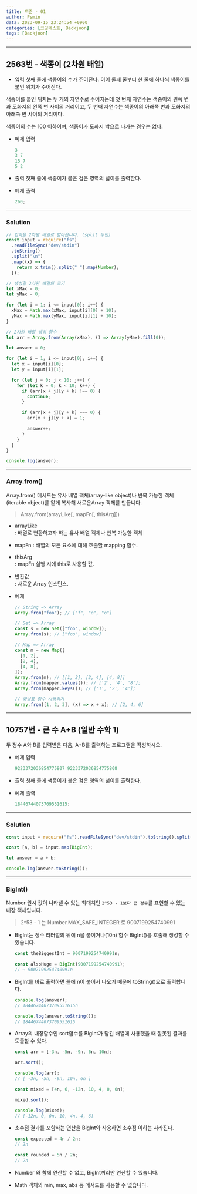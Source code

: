 ```yaml
---
title: 백준 - 01
author: Psmin
data: 2023-09-15 23:24:54 +0900
categories: [코딩테스트, Backjoon]
tags: [Backjoon]
---
```


---

## 2563번 - 색종이 (2차원 배열)

- 입력
  첫째 줄에 색종이의 수가 주어진다. 이어 둘째 줄부터 한 줄에 하나씩 색종이를 붙인 위치가 주어진다.

색종이를 붙인 위치는 두 개의 자연수로 주어지는데 첫 번째 자연수는 색종이의 왼쪽 변과 도화지의 왼쪽 변 사이의 거리이고, 두 번째 자연수는 색종이의 아래쪽 변과 도화지의 아래쪽 변 사이의 거리이다.

색종이의 수는 100 이하이며, 색종이가 도화지 밖으로 나가는 경우는 없다.

- 예제 입력

  ```js
  3
  3 7
  15 7
  5 2
  ```

- 출력
  첫째 줄에 색종이가 붙은 검은 영역의 넓이를 출력한다.
- 예제 출력
  ```js
  260;
  ```

---

### Solution

```js
// 입력을 2차원 배열로 받아옵니다. (split 두번)
const input = require("fs")
  .readFileSync("dev/stdin")
  .toString()
  .split("\n")
  .map((x) => {
    return x.trim().split(" ").map(Number);
  });

// 생성할 2차원 배열의 크기
let xMax = 0;
let yMax = 0;

for (let i = 1; i <= input[0]; i++) {
  xMax = Math.max(xMax, input[i][0] + 10);
  yMax = Math.max(yMax, input[i][1] + 10);
}

// 2차원 배열 생성 함수
let arr = Array.from(Array(xMax), () => Array(yMax).fill(0));

let answer = 0;

for (let i = 1; i <= input[0]; i++) {
  let x = input[i][0];
  let y = input[i][1];

  for (let j = 0; j < 10; j++) {
    for (let k = 0; k < 10; k++) {
      if (arr[x + j][y + k] !== 0) {
        continue;
      }

      if (arr[x + j][y + k] === 0) {
        arr[x + j][y + k] = 1;

        answer++;
      }
    }
  }
}

console.log(answer);
```

---

### Array.from()

Array.from() 메서드는 유사 배열 객체(array-like object)나 반복 가능한 객체(iterable object)를 얕게 복사해 새로운Array 객체를 만듭니다.

> Array.from(arrayLike[, mapFn[, thisArg]])

- arrayLike  
  : 배열로 변환하고자 하는 유사 배열 객체나 반복 가능한 객체

- mapFn
  : 배열의 모든 요소에 대해 호출할 mapping 함수.

- thisArg  
  : mapFn 실행 시에 this로 사용할 값.

- 반환값  
  : 새로운 Array 인스턴스.

- 예제

  ```js
  // String => Array
  Array.from("foo"); // ["f", "o", "o"]

  // Set => Array
  const s = new Set(["foo", window]);
  Array.from(s); // ["foo", window]

  // Map => Array
  const m = new Map([
    [1, 2],
    [2, 4],
    [4, 8],
  ]);
  Array.from(m); // [[1, 2], [2, 4], [4, 8]]
  Array.from(mapper.values()); // ['2', '4', '8'];
  Array.from(mapper.keys()); // ['1', '2', '4'];

  // 화살표 함수 사용하기
  Array.from([1, 2, 3], (x) => x + x); // [2, 4, 6]
  ```

---

## 10757번 - 큰 수 A+B (일반 수학 1)

두 정수 A와 B를 입력받은 다음, A+B를 출력하는 프로그램을 작성하시오.

- 예제 입력

  ```js
  9223372036854775807 9223372036854775808
  ```

- 출력
  첫째 줄에 색종이가 붙은 검은 영역의 넓이를 출력한다.
- 예제 출력
  ```js
  18446744073709551615;
  ```

---

### Solution

```js
const input = require("fs").readFileSync("dev/stdin").toString().split(" ");

const [a, b] = input.map(BigInt);

let answer = a + b;

console.log(answer.toString());
```

---

### BigInt()

Number 원시 값이 나타낼 수 있는 최대치인 `2^53 - 1보다 큰 정수`를 표현할 수 있는 내장 객체입니다.

> 2^53 - 1 는 Number.MAX_SAFE_INTEGER 로 9007199254740991

- BigInt는 정수 리터럴의 뒤에 n을 붙이거나(10n) 함수 BigInt()를 호출해 생성할 수 있습니다.

  ```js
  const theBiggestInt = 9007199254740991n;

  const alsoHuge = BigInt(9007199254740991);
  // ↪ 9007199254740991n
  ```

- BigInt를 바로 출력하면 끝에 n이 붙어서 나오기 때문에 toString()으로 출력합니다.

  ```js
  console.log(answer);
  // 18446744073709551615n

  console.log(answer.toString());
  // 18446744073709551615
  ```

- Array의 내장함수인 sort함수를 BigInt가 담긴 배열에 사용했을 때 잘못된 결과를 도출할 수 있다.

  ```js
  const arr = [-3n, -5n, -9n, 6n, 10n];

  arr.sort();

  console.log(arr);
  // [ -3n, -5n, -9n, 10n, 6n ]

  const mixed = [4n, 6, -12n, 10, 4, 0, 0n];

  mixed.sort();

  console.log(mixed);
  // [-12n, 0, 0n, 10, 4n, 4, 6]
  ```

- 소수점 결과를 포함하는 연산을 BigInt와 사용하면 소수점 이하는 사라진다.

  ```js
  const expected = 4n / 2n;
  // 2n

  const rounded = 5n / 2n;
  // 2n
  ```

- Number 와 함께 연산할 수 없고, BigInt끼리만 연산할 수 있습니다.
- Math 객체의 min, max, abs 등 메서드를 사용할 수 없습니다.
